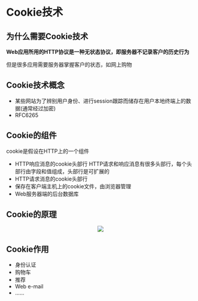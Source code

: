 # Cookie技术  

## 为什么需要Cookie技术  

**Web应用所用的HTTP协议是一种无状态协议，即服务器不记录客户的历史行为**  

但是很多应用需要服务器掌握客户的状态，如网上购物

## Cookie技术概念  

* 某些网站为了辨别用户身份、进行session跟踪而储存在用户本地终端上的数据(通常经过加密)  
* RFC6265  

## Cookie的组件  

cookie是假设在HTTP上的一个组件  

* HTTP响应消息的cookie头部行   HTTP请求和响应消息有很多头部行，每个头部行由字段和值组成，头部行是可扩展的  
* HTTP请求消息的cookie头部行  
* 保存在客户端主机上的cookie文件，由浏览器管理  
* Web服务器端的后台数据库  

## Cookie的原理  

<p align="center"><img src="https://user-images.githubusercontent.com/58176267/155877112-6ec1f617-a566-48a3-a744-d403973e2023.png"></p>  

  
## Cookie作用  

* 身份认证  
* 购物车  
* 推荐  
* Web e-mail  
* ......

